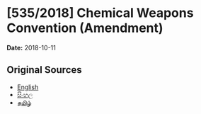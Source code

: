 # [535/2018] Chemical Weapons Convention (Amendment)

**Date:** 2018-10-11

## Original Sources

- [English](https://documents.gov.lk/view/bills/2018/10/535-2018_E.pdf)
- [සිංහල](https://documents.gov.lk/view/bills/2018/10/535-2018_S.pdf)
- [தமிழ்](https://documents.gov.lk/view/bills/2018/10/535-2018_T.pdf)
